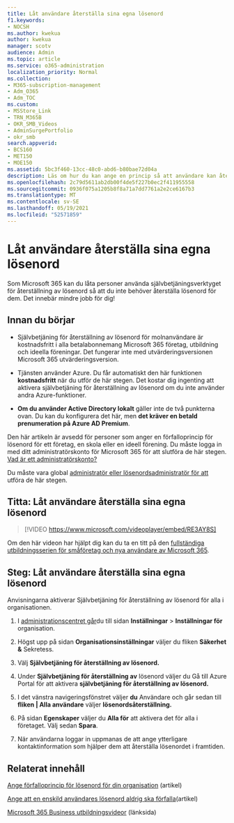 ```yaml
---
title: Låt användare återställa sina egna lösenord
f1.keywords:
- NOCSH
ms.author: kwekua
author: kwekua
manager: scotv
audience: Admin
ms.topic: article
ms.service: o365-administration
localization_priority: Normal
ms.collection:
- M365-subscription-management
- Adm_O365
- Adm_TOC
ms.custom:
- MSStore_Link
- TRN_M365B
- OKR_SMB_Videos
- AdminSurgePortfolio
- okr_smb
search.appverid:
- BCS160
- MET150
- MOE150
ms.assetid: 5bc3f460-13cc-48c0-abd6-b80bae72d04a
description: Läs om hur du kan ange en princip så att användare kan återställa sina egna lösenord med självbetjäningsverktyget för återställning av lösenord.
ms.openlocfilehash: 2c79d5611ab2db00f4de5f227b0ec2f411955558
ms.sourcegitcommit: 0936f075a1205b8f8a71a7dd7761a2e2ce6167b3
ms.translationtype: MT
ms.contentlocale: sv-SE
ms.lasthandoff: 05/19/2021
ms.locfileid: "52571859"
---
```

# <a name="let-users-reset-their-own-passwords"></a>Låt användare återställa sina egna lösenord

Som Microsoft 365 kan du låta personer använda [](https://go.microsoft.com/fwlink/p/?LinkId=522677) självbetjäningsverktyget för återställning av lösenord så att du inte behöver återställa lösenord för dem. Det innebär mindre jobb för dig!
  
## <a name="before-you-begin"></a>Innan du börjar
  
- Självbetjäning för återställning av  lösenord för molnanvändare är kostnadsfritt i alla betalabonnemang Microsoft 365 företag, utbildning och ideella föreningar. Det fungerar inte med utvärderingsversionen Microsoft 365 utvärderingsversion.

- Tjänsten använder Azure. Du får automatiskt den här funktionen **kostnadsfritt** när du utför de här stegen. Det kostar dig ingenting att aktivera självbetjäning för återställning av lösenord om du inte använder andra Azure-funktioner.

- **Om du använder Active Directory lokalt** gäller inte de två punkterna ovan. Du kan du konfigurera det här, men **det kräver en betald prenumeration på Azure AD Premium**.

Den här artikeln är avsedd för personer som anger en förfalloprincip för lösenord för ett företag, en skola eller en ideell förening. Du måste logga in med ditt administratörskonto för Microsoft 365 för att slutföra de här stegen. [Vad är ett administratörskonto?](../../business-video/admin-center-overview.md)

Du måste vara global [administratör eller lösenordsadministratör för att](about-admin-roles.md) utföra de här stegen.

## <a name="watch-let-users-reset-their-own-passwords"></a>Titta: Låt användare återställa sina egna lösenord

> [!VIDEO https://www.microsoft.com/videoplayer/embed/RE3AY8S]

Om den här videon har hjälpt dig kan du ta en titt på den [fullständiga utbildningsserien för småföretag och nya användare av Microsoft 365](../../business-video/index.yml).

## <a name="steps-let-people-reset-their-own-passwords"></a>Steg: Låt användare återställa sina egna lösenord

Anvisningarna aktiverar Självbetjäning för återställning av lösenord för alla i organisationen.

1. I <a href="https://go.microsoft.com/fwlink/p/?linkid=2024339" target="_blank">administrationscentret går</a>du till sidan **Inställningar**  >  **Inställningar för** organisation.

2. Högst upp på sidan **Organisationsinställningar** väljer du fliken **Säkerhet &** Sekretess.
  
3. Välj **Självbetjäning för återställning av lösenord.**

4. Under **Självbetjäning för återställning av** lösenord väljer du Gå till Azure Portal för att aktivera **självbetjäning för återställning av lösenord.**

5. I det vänstra navigeringsfönstret väljer **du** Användare och går sedan till **fliken | Alla användare** väljer **lösenordsåterställning.**
  
6. På sidan **Egenskaper** väljer du **Alla för** att aktivera det för alla i företaget. Välj sedan **Spara**.
  
7. När användarna loggar in uppmanas de att ange ytterligare kontaktinformation som hjälper dem att återställa lösenordet i framtiden.

## <a name="related-content"></a>Relaterat innehåll

[Ange förfalloprincip för lösenord för din organisation](../manage/set-password-expiration-policy.md) (artikel)

[Ange att en enskild användares lösenord aldrig ska förfalla](set-password-to-never-expire.md)(artikel)

[Microsoft 365 Business utbildningsvideor](../../business-video/index.yml) (länksida)
